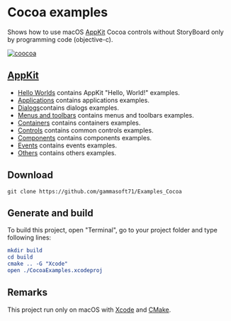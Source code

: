 
# Cocoa examples

Shows how to use macOS [AppKit](https://developer.apple.com/documentation/appkit/) Cocoa controls without StoryBoard only by programming code (objective-c).

[![coocoa](docs/Pictures/cocoa_header.png)](https://gammasoft71.wixsite.com/gammasoft/cocoa)

## [AppKit](src/README.md)

* [Hello Worlds](src/HelloWorlds/README.md) contains AppKit "Hello, World!" examples.
* [Applications](src/Applications/README.md) contains applications examples.
* [Dialogs](src/Dialogs/README.md)contains dialogs examples.
* [Menus and toolbars](src/MenusAndToolbars/README.md) contains menus and toolbars examples.
* [Containers](src/Containers/README.md) contains containers examples.
* [Controls](src/Controls/README.md) contains common controls examples.
* [Components](src/Components/README.md) contains components examples.
* [Events](src/Events/README.md) contains events examples.
* [Others](src/Others/README.md) contains others examples.

## Download

``` shell
git clone https://github.com/gammasoft71/Examples_Cocoa
```

## Generate and build

To build this project, open "Terminal", go to your project folder and type following lines:

``` cmake
mkdir build
cd build
cmake .. -G "Xcode"
open ./CocoaExamples.xcodeproj
```

## Remarks

This project run only on macOS with [Xcode](https://developer.apple.com/xcode) and [CMake](https://cmake.org).
